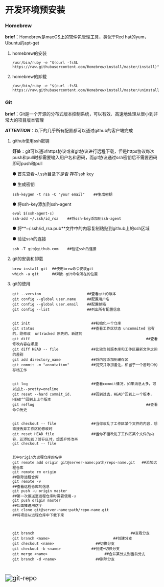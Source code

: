 # 开发环境预安装

### Homebrew

**brief**：Homebrew是macOS上的软件包管理工具，类似于Red hat的yum，Ubuntu的apt-get

1. homebrew的安装

   ```
   /usr/bin/ruby -e "$(curl -fsSL https://raw.githubusercontent.com/Homebrew/install/master/install)"
   ```

2. homebrew的卸载

   ```
   /usr/bin/ruby -e "$(curl -fsSL https://raw.githubusercontent.com/Homebrew/install/master/uninstall)"
   ```



### Git

**brief**：Git是一个开源的分布式版本控制系统，可以有效、高速地处理从很小到非常大的项目版本管理

***ATTENTION***：以下的几乎所有配置都可以通过github的客户端完成

1. github使用ssh密钥

   **好处**：git可以通过https协议或者git协议进行远程下载，但是https协议每次push和pull时都需要输入用户名和密码，而git协议通过ssh密钥后不需要密码即可push和pull

   ● 首先查看~/.ssh目录下是否 存在ssh key

   ● 生成密钥

   ```
   ssh-keygen -t rsa -C "your email"    ##生成密钥
   ```

   ● 将ssh-key添加到ssh-agent

   ```
   eval $(ssh-agent-s)
   ssh-add ~/.ssh/id_rsa    ##将ssh-key添加到ssh-agent
   ```

   ● 将**~/.ssh/id_rsa.pub**文件中的内容复制粘贴到github上的ssh区域

   ● 验证ssh的连接

   ```
   ssh -T git@github.com    ##验证ssh的连接
   ```

2. git的安装和卸载

   ```
   brew install git  ##使用brew命令安装git
   which -a git      ##列出 git命令所在的位置
   ```

3. git的使用

   ```
   git --version                     ##查看git的版本
   git config --global user.name     ##配置用户名
   git config --global user.email    ##配置邮箱
   git config --list                 ##列出所有配置信息
   
   
   git init                            ##初始化一个仓库
   git status                          ##查看工作区状态 uncommited 已有的，刚修改  untracked 原先的，新建的
   git diff														##查看修改内容在哪里 
   git diff HEAD -- file               ##比较当前版本库和工作区最新文件之间的差别
   git add directory_name              ##将内容添加到缓存区  
   git commit -m "annotation"          ##提交并添加备注，相当于一个游戏中的存档工作
   
   
   git log                             ##查看commit情况，如果消息太多，可以加上--pretty=oneline
   git reset --hard commit_id.         ##回到过去，HEAD^回到上一个版本，HEAD^^回到上上个版本
   git reflog													##查看命令历史
   
   
   git checkout -- file                ##当你改乱了工作区某个文件的内容，想直接丢弃工作区的修改时
   git reset HEAD file                 ##当你不但改乱了工作区某个文件的内容，还添加到了暂存区时，想丢弃修改再																                     git checkout -- file
   
   
   其中origin为远程仓库的名字
   git remote add origin git@server-name:path/repo-name.git   ##添加远程仓库 
   git remote rm origin 												  						 ##删除远程仓库
   git remote -v															 								 ##查看远程仓库的信息
   git push -u origin master											 						 ##第一次推送至远程仓库时需要使用-u
   git push origin master																	   ##后面推送用这个
   git clone git@server-name:path/repo-name.git						   ##将项目从远程仓库中下载下来
   
   
   
   git branch											 ##查看分支
   git branch <name>						  	 ##创建分支
   git checkout <name>			         ##切换分支
   git checkout -b <name>		       ##创建+切换分支
   git merge <name>						   	 ##合并某分支到当前分支
   git branch -d <name>				     ##删除分支
   
   
   
   ```



<img src="https://www.liaoxuefeng.com/files/attachments/919020037470528/0" alt="git-repo" style="zoom:150%;" />